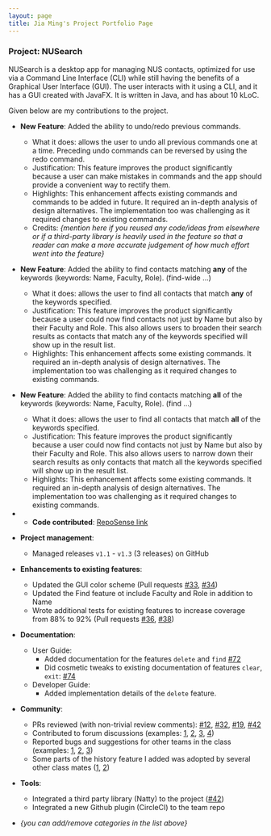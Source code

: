 ```yaml
---
layout: page
title: Jia Ming's Project Portfolio Page
---
```


### Project: NUSearch

NUSearch is a desktop app for managing NUS contacts, optimized for use via a Command Line Interface (CLI) while still having the benefits of a Graphical User Interface (GUI).
The user interacts with it using a CLI, and it has a GUI created with JavaFX. It is written in Java, and has about 10 kLoC.

Given below are my contributions to the project.

* **New Feature**: Added the ability to undo/redo previous commands.
    * What it does: allows the user to undo all previous commands one at a time. Preceding undo commands can be reversed by using the redo command.
    * Justification: This feature improves the product significantly because a user can make mistakes in commands and the app should provide a convenient way to rectify them.
    * Highlights: This enhancement affects existing commands and commands to be added in future. It required an in-depth analysis of design alternatives. The implementation too was challenging as it required changes to existing commands.
    * Credits: *{mention here if you reused any code/ideas from elsewhere or if a third-party library is heavily used in the feature so that a reader can make a more accurate judgement of how much effort went into the feature}*

* **New Feature**: Added the ability to find contacts matching **any** of the keywords (keywords: Name, Faculty, Role). (find-wide ...)
  * What it does: allows the user to find all contacts that match **any** of the keywords specified.
  * Justification: This feature improves the product significantly because a user could now find contacts not just by Name but also by their Faculty and Role. This also allows users to broaden their search results as contacts that match any of the keywords specified will show up in the result list.
  * Highlights: This enhancement affects some existing commands. It required an in-depth analysis of design alternatives. The implementation too was challenging as it required changes to existing commands.

* **New Feature**: Added the ability to find contacts matching **all** of the keywords (keywords: Name, Faculty, Role). (find ...)
  * What it does: allows the user to find all contacts that match **all** of the keywords specified.
  * Justification: This feature improves the product significantly because a user could now find contacts not just by Name but also by their Faculty and Role. This also allows users to narrow down their search results as only contacts that match all the keywords specified will show up in the result list.
  * Highlights: This enhancement affects some existing commands. It required an in-depth analysis of design alternatives. The implementation too was challenging as it required changes to existing commands.


* * **Code contributed**: [RepoSense link](https://nus-cs2103-ay2122s2.github.io/tp-dashboard/?search=&sort=groupTitle&sortWithin=title&timeframe=commit&mergegroup=&groupSelect=groupByRepos&breakdown=true&checkedFileTypes=docs~functional-code~test-code~other&since=2022-02-18&tabOpen=true&tabType=authorship&zFR=false&tabAuthor=shurvirarora&tabRepo=AY2122S2-CS2103T-W11-4%2Ftp%5Bmaster%5D&authorshipIsMergeGroup=false&authorshipFileTypes=docs~functional-code~test-code&authorshipIsBinaryFileTypeChecked=false)

* **Project management**:
    * Managed releases `v1.1` - `v1.3` (3 releases) on GitHub

* **Enhancements to existing features**:
    * Updated the GUI color scheme (Pull requests [\#33](), [\#34]())
    * Updated the Find feature ot include Faculty and Role in addition to Name
    * Wrote additional tests for existing features to increase coverage from 88% to 92% (Pull requests [\#36](), [\#38]())

* **Documentation**:
    * User Guide:
        * Added documentation for the features `delete` and `find` [\#72]()
        * Did cosmetic tweaks to existing documentation of features `clear`, `exit`: [\#74]()
    * Developer Guide:
        * Added implementation details of the `delete` feature.

* **Community**:
    * PRs reviewed (with non-trivial review comments): [\#12](), [\#32](), [\#19](), [\#42]()
    * Contributed to forum discussions (examples: [1](), [2](), [3](), [4]())
    * Reported bugs and suggestions for other teams in the class (examples: [1](), [2](), [3]())
    * Some parts of the history feature I added was adopted by several other class mates ([1](), [2]())

* **Tools**:
    * Integrated a third party library (Natty) to the project ([\#42]())
    * Integrated a new Github plugin (CircleCI) to the team repo

* _{you can add/remove categories in the list above}_

